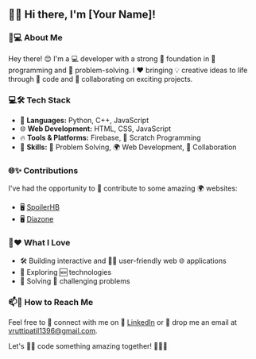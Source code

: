 ## 👋✨ Hi there, I'm [Your Name]!

### 🌟💻 About Me  
Hey there! 😊 I'm a 💻 developer with a strong 🧠 foundation in 🐍 programming and 🧩 problem-solving. I ❤️ bringing 💡 creative ideas to life through 💬 code and 🤝 collaborating on exciting projects.

### 💻🛠️ Tech Stack  
- 🐍 **Languages:** Python, C++, JavaScript  
- 🌐 **Web Development:** HTML, CSS, JavaScript  
- 🔥 **Tools & Platforms:** Firebase, 🧩 Scratch Programming  
- 🧠 **Skills:** 🧩 Problem Solving, 🌍 Web Development, 🤝 Collaboration  

### 🌐✨ Contributions  
I've had the opportunity to 🌟 contribute to some amazing 🌍 websites:  
- 🖥️ [SpoilerHB](#)  
- 🖥️ [Diazone](#)  

### 🚀❤️ What I Love  
- 🛠️ Building interactive and 👩‍💻 user-friendly web 🌐 applications  
- 🚀 Exploring 🆕 technologies  
- 🧩 Solving 🧠 challenging problems  

### 📫📲 How to Reach Me  
Feel free to 🤝 connect with me on 🔗 [LinkedIn](https://www.linkedin.com/in/vrutti-patil-3600b9322/) or 📧 drop me an email at [vruttipatil1396@gmail.com](mailto:vruttipatil1396@gmail.com).  

Let's 👩‍💻 code something amazing together! 🚀✨😊
